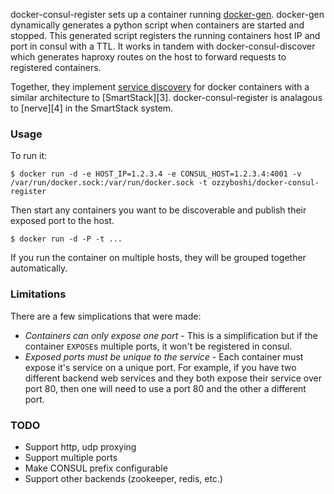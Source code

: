 docker-consul-register sets up a container running [docker-gen][1].  docker-gen dynamically generates a
python script when containers are started and stopped.  This generated script registers the running
containers host IP and port in consul with a TTL.  It works in tandem with docker-consul-discover which
generates haproxy routes on the host to forward requests to registered containers.

Together, they implement [service discovery][2] for docker containers with a similar architecture
to [SmartStack][3]. docker-consul-register is analagous to [nerve][4] in the SmartStack system.

### Usage

To run it:

    $ docker run -d -e HOST_IP=1.2.3.4 -e CONSUL_HOST=1.2.3.4:4001 -v /var/run/docker.sock:/var/run/docker.sock -t ozzyboshi/docker-consul-register

Then start any containers you want to be discoverable and publish their exposed port to the host.

    $ docker run -d -P -t ...

If you run the container on multiple hosts, they will be grouped together automatically.

### Limitations

There are a few simplications that were made:

* *Containers can only expose one port* - This is a simplification but if the container `EXPOSE`s
multiple ports, it won't be registered in consul.
* *Exposed ports must be unique to the service* - Each container must expose it's service on a unique
port.  For example, if you have two different backend web services and they both expose their service
over port 80, then one will need to use a port 80 and the other a different port.


[1]: https://github.com/jwilder/docker-gen
[2]: http://jasonwilder.com/blog/2014/07/15/docker-service-discovery/

### TODO

* Support http, udp proxying
* Support multiple ports
* Make CONSUL prefix configurable
* Support other backends (zookeeper, redis, etc.)
